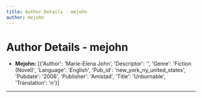 ```yaml
---
title: Author Details - mejohn
author: mejohn
---
```


# Author Details - mejohn

<ul>
    <li><strong>Mejohn:</strong> [{'Author': 'Marie-Elena John', 'Descriptor': '', 'Genre': 'Fiction (Novel)', 'Language': 'English', 'Pub_id': 'new_york_ny_united_states', 'Pubdate': '2006', 'Publisher': 'Amistad', 'Title': 'Unburnable', 'Translation': 'n'}]</li>
</ul>
<hr>